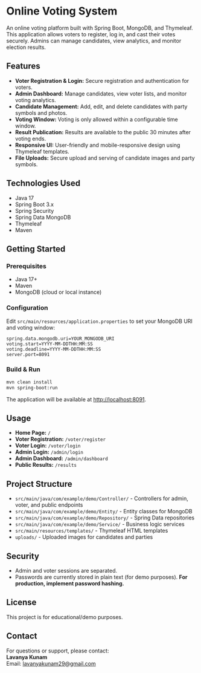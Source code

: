 # Online Voting System

An online voting platform built with Spring Boot, MongoDB, and Thymeleaf. This application allows voters to register, log in, and cast their votes securely. Admins can manage candidates, view analytics, and monitor election results.

## Features

- **Voter Registration & Login:** Secure registration and authentication for voters.
- **Admin Dashboard:** Manage candidates, view voter lists, and monitor voting analytics.
- **Candidate Management:** Add, edit, and delete candidates with party symbols and photos.
- **Voting Window:** Voting is only allowed within a configurable time window.
- **Result Publication:** Results are available to the public 30 minutes after voting ends.
- **Responsive UI:** User-friendly and mobile-responsive design using Thymeleaf templates.
- **File Uploads:** Secure upload and serving of candidate images and party symbols.

## Technologies Used

- Java 17
- Spring Boot 3.x
- Spring Security
- Spring Data MongoDB
- Thymeleaf
- Maven

## Getting Started

### Prerequisites

- Java 17+
- Maven
- MongoDB (cloud or local instance)

### Configuration

Edit `src/main/resources/application.properties` to set your MongoDB URI and voting window:

```properties
spring.data.mongodb.uri=YOUR_MONGODB_URI
voting.start=YYYY-MM-DDTHH:MM:SS
voting.deadline=YYYY-MM-DDTHH:MM:SS
server.port=8091
```

### Build & Run

```sh
mvn clean install
mvn spring-boot:run
```

The application will be available at [http://localhost:8091](http://localhost:8091).

## Usage

- **Home Page:** `/`
- **Voter Registration:** `/voter/register`
- **Voter Login:** `/voter/login`
- **Admin Login:** `/admin/login`
- **Admin Dashboard:** `/admin/dashboard`
- **Public Results:** `/results`

## Project Structure

- `src/main/java/com/example/demo/Controller/` - Controllers for admin, voter, and public endpoints
- `src/main/java/com/example/demo/Entity/` - Entity classes for MongoDB
- `src/main/java/com/example/demo/Repository/` - Spring Data repositories
- `src/main/java/com/example/demo/Service/` - Business logic services
- `src/main/resources/templates/` - Thymeleaf HTML templates
- `uploads/` - Uploaded images for candidates and parties

## Security

- Admin and voter sessions are separated.
- Passwords are currently stored in plain text (for demo purposes). **For production, implement password hashing.**

## License

This project is for educational/demo purposes.

## Contact

For questions or support, please contact:  
**Lavanya Kunam**  
Email: [lavanyakunam29@gmail.com](mailto:lavanyakunam29@gmail.com)